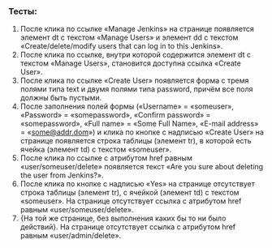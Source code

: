 ### Тесты:

1.	После клика по ссылке «Manage Jenkins» на странице появляется элемент dt с текстом «Manage Users» и элемент dd с текстом «Create/delete/modify users that can log in to this Jenkins».
2.	После клика по ссылке, внутри которой содержится элемент dt с текстом «Manage Users», становится доступна ссылка «Create User».
3.	После клика по ссылке «Create User» появляется форма с тремя полями типа text и двумя полями типа password, причём все поля должны быть пустыми.
4.	После заполнения полей формы («Username» = «someuser», «Password» = «somepassword», «Confirm password» = «somepassword», «Full name» = «Some Full Name», «E-mail address» = «some@addr.dom») и клика по кнопке с надписью «Create User» на странице появляется строка таблицы (элемент tr), в которой есть ячейка (элемент td) с текстом «someuser».
5.	После клика по ссылке с атрибутом href равным «user/someuser/delete» появляется текст «Are you sure about deleting the user from Jenkins?».
6.	После клика по кнопке с надписью «Yes» на странице отсутствует строка таблицы (элемент tr), с ячейкой (элемент td) с текстом «someuser». На странице отсутствует ссылка с атрибутом href равным «user/someuser/delete».
7.	{На той же странице, без выполнения каких бы то ни было действий}. На странице отсутствует ссылка с атрибутом href равным «user/admin/delete».